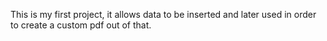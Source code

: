 This is my first project, it allows data to be inserted and later used in order to create a custom pdf out of that. 

